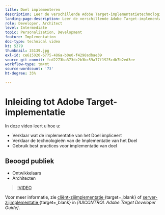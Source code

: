 ```yaml
---
title: Doel implementeren
description: Leer de verschillende Adobe Target-implementatietechnologieën en gebruik de best practices voor Target-implementatie.
landing-page-description: Leer de verschillende Adobe Target-implementatietechnologieën en gebruik de best practices voor Target-implementatie.
role: Developer, Architect
level: Intermediate
topic: Personalization, Development
feature: Implementation
doc-type: technical video
kt: 5379
thumbnail: 35139.jpg
exl-id: ce615020-6775-486a-b0e0-f4298adbae39
source-git-commit: fcd2273ba373dc2b3bc59a77f1925cdb7b2ed3ee
workflow-type: tm+mt
source-wordcount: '73'
ht-degree: 35%

---
```


# Inleiding tot Adobe Target-implementatie

In deze video leert u hoe u:

* Verklaar wat de implementatie van het Doel impliceert
* Verklaar de technologieën van de Implementatie van het Doel
* Gebruik best practices voor implementatie van doel

## Beoogd publiek

* Ontwikkelaars
* Architecten

>[!VIDEO](https://video.tv.adobe.com/v/35139/?quality=12)

Voor meer informatie, zie [ cliënt-zijimplementatie ](https://experienceleague.adobe.com/docs/target-dev/developer/client-side/overview.html?lang=nl-NL){target=_blank}  of [ server-zijimplementatie ](https://experienceleague.adobe.com/docs/target-dev/developer/server-side/server-side-overview.html?lang=nl-NL){target=_blank}  in *[!UICONTROL Adobe Target Developer Guide]*.


